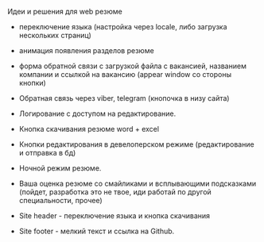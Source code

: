 Идеи и решения для web резюме
- переключение языка (настройка через locale, либо загрузка нескольких страниц)
- анимация появления разделов резюме
- форма обратной связи с загрузкой файла с вакансией, названием компании и ссылкой на вакансию
(appear window со стороны кнопки)
- Обратная связь через viber, telegram (кнопочка в низу сайта)
- Логирование с доступом на редактирование.
- Кнопка скачивания резюме word + excel
- Кнопки редактирования в девелоперском режиме (редактирование и отправка в бд)
- Ночной режим резюме.
- Ваша оценка резюме со смайликами и всплывающими подсказками (пойдет, разработка это не твое, иди работай по другой специальности, прочее)

- Site header - переключение языка и кнопка скачивания
- Site footer - мелкий текст и ссылка на Github.